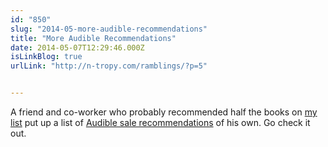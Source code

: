 ```yaml
---
id: "850"
slug: "2014-05-more-audible-recommendations"
title: "More Audible Recommendations"
date: 2014-05-07T12:29:46.000Z
isLinkBlog: true
urlLink: "http://n-tropy.com/ramblings/?p=5"


---
```

<p>A friend and co-worker who probably recommended half the books on <a href="http://logicaldisconnect.org/blog/2014/5/audible-scifi-sale-recommendations">my list</a> put up a list of <a href="http://n-tropy.com/ramblings/?p=5">Audible sale recommendations</a> of his own. Go check it out. </p>
